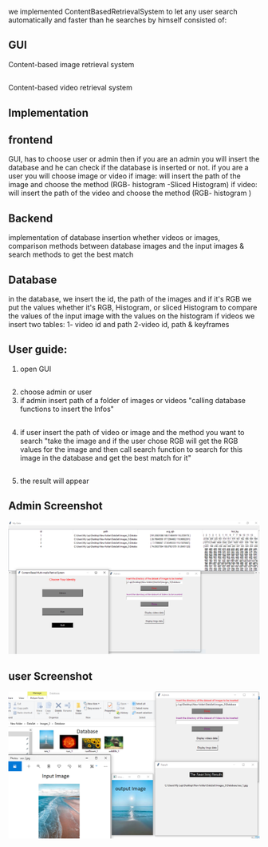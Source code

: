 we implemented ContentBasedRetrievalSystem to let any user search automatically and faster than he searches by himself 
consisted of:
## GUI 
Content-based image retrieval system
##
Content-based video retrieval system
##  Implementation
## frontend
GUI, has to choose user or admin then if you are an admin you will insert the database and he can check if the database is inserted or not.
if you are a user you will choose image or video
if image:
will insert the path of the image and choose the method (RGB- histogram -Sliced Histogram)
if video:
will insert the path of the video and choose the method (RGB- histogram )

## Backend 

implementation of database insertion whether videos or images, comparison methods between database images and the input images & search methods to get the best match 

## Database
 in the database, we insert the id, the path of the images and if it's RGB we put the values whether it's RGB, Histogram, or sliced Histogram to compare the values of the input image with the values on the histogram 
if videos we insert two tables:
1- video id and path
2-video id, path & keyframes

## User guide:

1. open GUI
##
2. choose admin or user
3. if admin insert path of a folder of images or videos "calling database functions to insert the Infos"
##
4. if user insert the path of video or image and the method you want to search 
"take the image and if the user chose RGB will get the RGB values for the image and then call search function to search for this image in the database and get the best match for it"
##
5. the result will appear 

## Admin Screenshot
![Admin](https://github.com/alymostafa1/ContentBasedRetrivalSystem/blob/main/screenshots/admin.PNG)


## user Screenshot
![User](https://github.com/alymostafa1/ContentBasedRetrivalSystem/blob/main/screenshots/user.PNG)


